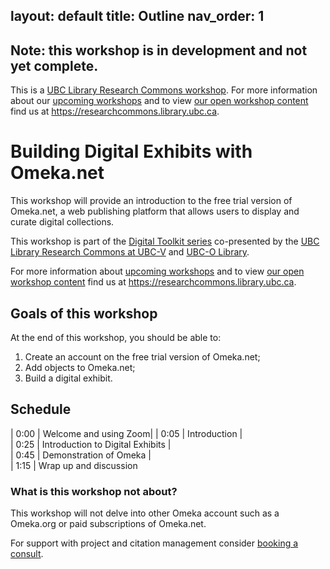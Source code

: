 layout: default
title: Outline
nav_order: 1
---
## Note: this workshop is in development and not yet complete.

This is a [UBC Library Research Commons workshop](https://researchcommons.library.ubc.ca). For more information about our [upcoming workshops](https://researchcommons.library.ubc.ca/events/) and to view [our open workshop content](https://researchcommons.library.ubc.ca/oer/) find us at https://researchcommons.library.ubc.ca.
# Building Digital Exhibits with Omeka.net 

This workshop will provide an introduction to the free trial version of Omeka.net, a web publishing platform that allows users to display and curate digital collections. 

This workshop is part of the <a href="https://libcal.library.ubc.ca/calendar/vancouver/?t=g&q=Digital%20toolkit&cid=7544&cal=7544&inc=0">Digital Toolkit series</a> co-presented by the <a href="https://researchcommons.library.ubc.ca/">UBC Library Research Commons at UBC-V</a>  and <a href="https://library.ok.ubc.ca/">UBC-O Library</a>. 

For more information about [upcoming workshops](https://researchcommons.library.ubc.ca/events/) and to view [our open workshop content](https://researchcommons.library.ubc.ca/oer/) find us at <a href="
https://researchcommons.library.ubc.ca">https://researchcommons.library.ubc.ca</a>.

## Goals of this workshop 

At the end of this workshop, you should be able to:
1. Create an account on the free trial version of Omeka.net;
2. Add objects to Omeka.net;
3. Build a digital exhibit.  

## Schedule

| 0:00 | Welcome and using Zoom|
| 0:05 | Introduction |  
| 0:25 | Introduction to Digital Exhibits |  
| 0:45 | Demonstration of Omeka |   
| 1:15 | Wrap up and discussion 

### What is this workshop not about?

This workshop will not delve into other Omeka account such as a Omeka.org or paid subscriptions of Omeka.net. 

For support with project and citation management consider <a href="https://researchcommons.library.ubc.ca/consultation-requests/">booking a consult</a>.

